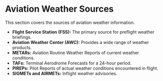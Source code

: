# Aviation Weather Sources

This section covers the sources of aviation weather information.

*   **Flight Service Station (FSS):** The primary source for preflight weather briefings.
*   **Aviation Weather Center (AWC):** Provides a wide range of weather products.
*   **METARs:** Aviation Routine Weather Reports of current weather conditions.
*   **TAFs:** Terminal Aerodrome Forecasts for a 24-hour period.
*   **PIREPs:** Pilot Reports of actual weather conditions encountered in flight.
*   **SIGMETs and AIRMETs:** Inflight weather advisories.